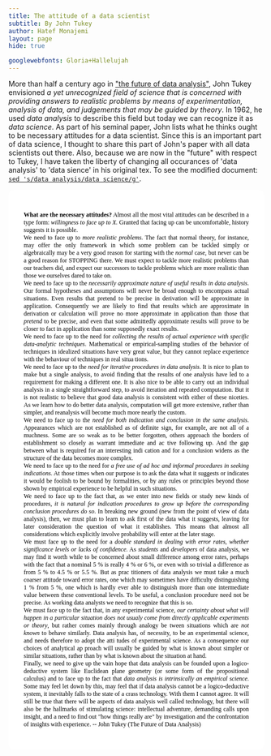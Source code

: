 ```yaml
---
title: The attitude of a data scientist 
subtitle: By John Tukey
author: Hatef Monajemi
layout: page
hide: true

googlewebfonts: Gloria+Hallelujah
---
```


More than half a century ago in ["the future of data analysis"](https://projecteuclid.org/euclid.aoms/1177704711), John Tukey envisioned *a yet unrecognized field of science that is concerned with providing answers to realistic problems by means of experimentation, analysis of data, and judgements that may be guided by theory*. In 1962, he used *data analysis* to describe this field but today we can recognize it as *data science*. As part of his seminal paper, John lists what he thinks ought to be necessary attitudes for a data scientist. Since this is an important part of data science, I thought to share this part of John's paper with all data scientists out there. Also, because we are now in the "future" with respect to Tukey, I have taken the liberty of changing all occurances of 'data analysis' to 'data sience' in his original tex. To see the modified document: [`sed 's/data analysis/data science/g'`](attitude-of-a-data-scientist-tukey).


<div style="background-color:rgba(255,255,255, 0.9); font-family:Times; text-align:left; vertical-align: middle; padding:30px;color:black;font-size:12;border-radius:10px;">
<p align="justify">
<b>What are the necessary attitudes?</b> Almost all the most vital attitudes
can be described in a type form: <em>willingness to face up to X.</em> Granted that facing
up can be uncomfortable, history suggests it is possible.
<br>    
We need to face up to <em>more realistic problems</em>. The fact that normal theory,
for instance, may offer the only framework in which some problem can be tackled
simply or algebraically may be a very good reason for starting with the <em>normal</em>
case, but never can be a good reason for STOPPING there. We must expect to
tackle more realistic problems than our teachers did, and expect our successors to
tackle problems which are more realistic than those we ourselves dared to take on.
<br>
We need to face up to the <em>necessarily approximate nature of useful results in
data analysis</em>. Our formal hypotheses and assumptions will never be broad
enough to encompass actual situations. Even results that pretend to be precise
in derivation will be approximate in application. Consequently we are likely
to find that results which are approximate in derivation or calculation will
prove no more approximate in application than those that <em>pretend</em> to be precise,
and even that some admittedly approximate results will prove to be closer
to fact in application than some supposedly exact results.
<br>
We need to face up to the need for <em>collecting the results of actual experience
with specific data-analytic techniques</em>. Mathematical or empirical-sampling studies
of the behavior of techniques in idealized situations have very great value, but
they cannot replace experience with the behaviour of techniques in real situa
tions.   
<br>
We need to face up to the <em>need for iterative procedures in data analysis</em>. It is
nice to plan to make but a single analysis, to avoid finding that the results of
one analysis have led to a requirement for making a different one. It is also
nice to be able to carry out an individual analysis in a single straightforward
step, to avoid iteration and repeated computation. But it is not realistic to believe that good data analysis is consistent with either of these niceties. As we
learn how to do better data analysis, computation will get more extensive,
rather than simpler, and reanalysis will become much more nearly the custom.
<br>
We need to face up to the <em>need for both indication and conclusion in the same
analysis</em>. Appearances which are not established as of definite sign, for example,
are not all of a muchness. Some are so weak as to be better forgotten, others
approach the borders of establishment so closely as warrant immediate and ac
tive following up. And the gap between what is required for an interesting indi
cation and for a conclusion widens as the structure of the data becomes more
complex.
<br>
We need to face up to the need for <em>a free use of ad hoc and informal procedures
in seeking indications</em>. At those times when our purpose is to ask the data what
it suggests or indicates it would be foolish to be bound by formalities, or by any
rules or principles beyond those shown by empirical experience to be helpful in
such situations.
<br>
We need to face up to the fact that, as we enter into new fields or study new
kinds of procedures, <em>it is natural for indication procedures to grow up before the
corresponding conclusion procedures do so</em>. In breaking new ground (new from
the point of view of data analysis), then, we must plan to learn to ask first of
the data what it suggests, leaving for later consideration the question of what it
establishes. This means that almost all considerations which explicitly involve
probability will enter at the later stage.
<br>
We must face up to the need for a <em>double standard in dealing with error rates,
whether significance levels or lacks of confidence</em>. As <em>students</em> and <em>developers</em> of
data analysis, we may find it worth while to be concerned about small difference
among error rates, perhaps with the fact that a nominal 5 % is really 4 % or 6 %,
or even with so trivial a difference as from 5 % to 4.5 % or 5.5 %. But as prac
titioners of data analysis we must take a much coarser attitude toward error
rates, one which may sometimes have difficulty distinguishing 1 % from 5 %,
one which is hardly ever able to distinguish more than one intermediate value
between these conventional levels. To be useful, a conclusion procedure need
not be precise. As working data analysts we need to recognize that this is so.
<br>
We must face up to the fact that, in any experimental science, <em>our certainty
about what will happen in a particular situation does not usualy come from directly
applicable experiments or theory</em>, but rather comes mainly through analogy be
tween situations which are <em>not known</em> to behave similarly. Data analysis has, of
necessity, to be an experimental science, and needs therefore to adopt the atti
tudes of experimental science. As a consequence our choices of analytical ap
proach will usually be guided by what is known about simpler or similar situations, 
rather than by what is known about the situation at hand.   
<br>
Finally, we need to give up the vain hope that data analysis can be founded
upon a logico-deductive system like Euclidean plane geometry (or some form
of the propositional calculus) and to face up to the fact that <em>data analysis is intrinsically an empirical science</em>. Some may feel let down by this, may feel that
if data analysis cannot be a logico-deductive system, it inevitably falls to the
state of a crass technology. With them I cannot agree. It will still be true that
there will be aspects of data analysis well called technology, but there will also
be the hallmarks of stimulating science: intellectual adventure, demanding
calls upon insight, and a need to find out "how things really are" by investigation and the confrontation of insights with experience.
-- John Tukey (The Future of Data Analysis)</p></div>
